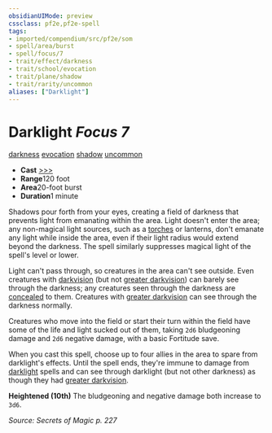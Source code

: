 ```yaml
---
obsidianUIMode: preview
cssclass: pf2e,pf2e-spell
tags:
- imported/compendium/src/pf2e/som
- spell/area/burst
- spell/focus/7
- trait/effect/darkness
- trait/school/evocation
- trait/plane/shadow
- trait/rarity/uncommon
aliases: ["Darklight"]
---
```

# Darklight *Focus 7*   
[darkness](rules/traits/darkness.md)  [evocation](evocation.md)  [shadow](rules/traits/shadow.md)  [uncommon](uncommon.md)  

- **Cast** [>>>](chapter-9-playing-the-game.md#Actions "Three-Action") 
- **Range**120 foot
- **Area**20-foot burst
- **Duration**1 minute

Shadows pour forth from your eyes, creating a field of darkness that prevents light from emanating within the area. Light doesn't enter the area; any non-magical light sources, such as a [torches](../equipment/items/torch.md) or lanterns, don't emanate any light while inside the area, even if their light radius would extend beyond the darkness. The spell similarly suppresses magical light of the spell's level or lower.

Light can't pass through, so creatures in the area can't see outside. Even creatures with [darkvision](rules/abilities/darkvision.md) (but not [greater darkvision](rules/abilities/darkvision.md)) can barely see through the darkness; any creatures seen through the darkness are [concealed](conditions.md#Concealed) to them. Creatures with [greater darkvision](rules/abilities/darkvision.md) can see through the darkness normally.

Creatures who move into the field or start their turn within the field have some of the life and light sucked out of them, taking `2d6` bludgeoning damage and `2d6` negative damage, with a basic Fortitude save.

When you cast this spell, choose up to four allies in the area to spare from darklight's effects. Until the spell ends, they're immune to damage from [darklight](../../../..//TTRPGShare-Pathfinder-2E-Vault/compendium/spells/darklight-som.md) spells and can see through darklight (but not other darkness) as though they had [greater darkvision](rules/abilities/darkvision.md).

**Heightened (10th)** The bludgeoning and negative damage both increase to `3d6`.

*Source: Secrets of Magic p. 227*